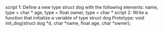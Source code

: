script 1: Define a new type struct dog with the following elements:
name, type = char *
age, type = float
owner, type = char *
script 2: Write a function that initialize a variable of type struct dog
Prototype: void init_dog(struct dog *d, char *name, float age, char *owner);
